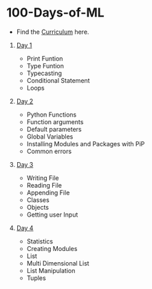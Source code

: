 # 100-Days-of-ML
 - Find the [Curriculum](https://github.com/ShankarDhandapani/100-Days-of-ML/blob/master/Curriculum.md) here.

 1. [Day 1](Day001.ipynb)
    * Print Funtion
    * Type Funtion 
    * Typecasting
    * Conditional Statement
    * Loops

 2. [Day 2](Day002.ipynb)
    * Python Functions
    * Function arguments
    * Default parameters
    * Global Variables
    * Installing Modules and Packages with PiP
    * Common errors

 3. [Day 3](Day003.ipynb)
    * Writing File
    * Reading File
    * Appending File
    * Classes
    * Objects
    * Getting user Input
 4. [Day 4](Day004.ipynb)
    * Statistics
    * Creating Modules
    * List
    * Multi Dimensional List
    * List Manipulation
    * Tuples